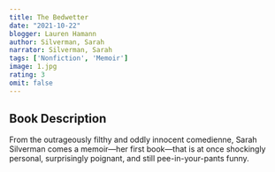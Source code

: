 ```yaml
---
title: The Bedwetter
date: "2021-10-22"
blogger: Lauren Hamann
author: Silverman, Sarah
narrator: Silverman, Sarah
tags: ['Nonfiction', 'Memoir']
image: 1.jpg
rating: 3
omit: false
---
```




## Book Description

From the outrageously filthy and oddly innocent comedienne, Sarah Silverman comes a memoir—her first book—that is at once shockingly personal, surprisingly poignant, and still pee-in-your-pants funny.